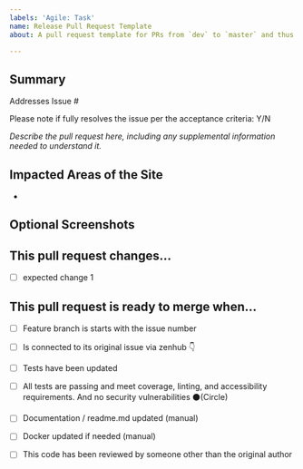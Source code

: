 ```yaml
---
labels: 'Agile: Task'
name: Release Pull Request Template
about: A pull request template for PRs from `dev` to `master` and thus release to production

---
```


## Summary
Addresses Issue # 

Please note if fully resolves the issue per the acceptance criteria: Y/N

*Describe the pull request here, including any supplemental information needed to understand it.*

## Impacted Areas of the Site
- 

## Optional Screenshots

## This pull request changes...
- [ ] expected change 1

## This pull request is ready to merge when...
- [ ] Feature branch is starts with the issue number
- [ ] Is connected to its original issue via zenhub 👇
- [ ] Tests have been updated 
- [ ] All tests are passing and meet coverage, linting, and accessibility requirements. And no security vulnerabilities ⚫️(Circle)
- [ ] Documentation / readme.md updated (manual)
- [ ] Docker updated if needed (manual)
- [ ] This code has been reviewed by someone other than the original author

